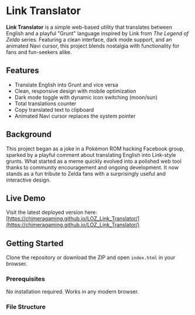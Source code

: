 # Link Translator

**Link Translator** is a simple web-based utility that translates between English and a playful "Grunt" language inspired by Link from *The Legend of Zelda* series. Featuring a clean interface, dark mode support, and an animated Navi cursor, this project blends nostalgia with functionality for fans and fun-seekers alike.

## Features

- Translate English into Grunt and vice versa
- Clean, responsive design with mobile optimization
- Dark mode toggle with dynamic icon switching (moon/sun)
- Total translations counter
- Copy translated text to clipboard
- Animated Navi cursor replaces the system pointer

## Background

This project began as a joke in a Pokémon ROM hacking Facebook group, sparked by a playful comment about translating English into Link-style grunts. What started as a meme quickly evolved into a polished web tool thanks to community encouragement and ongoing development. It now stands as a fun tribute to Zelda fans with a surprisingly useful and interactive design.

## Live Demo

Visit the latest deployed version here:  
[https://chimeragaming.github.io/LOZ_Link_Translator/](https://chimeragaming.github.io/LOZ_Link_Translator/)

## Getting Started

Clone the repository or download the ZIP and open `index.html` in your browser.

### Prerequisites

No installation required. Works in any modern browser.

### File Structure

